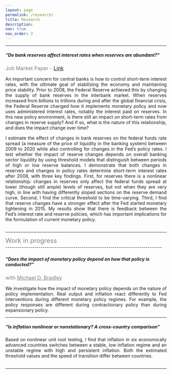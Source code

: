 ```yaml
---
layout: page
permalink: /research/
title: Research
description:
nav: true
nav_order: 3
---
```

----------------------------------------------------------------------------
##### **“Do bank reserves affect interest rates when reserves are abundant?"**
<div style="font-size: 16px"><span style="color:grey">Job Market Paper - <a href="/assets/pdf/fk-langowski_jmp.pdf" target="_blank">Link</a></span></div>
<p style="margin:15px;"></p>
<div style="text-align: justify">An important concern for central banks is how to control short-term interest rates, with the ultimate goal of stabilizing the economy and maintaining price stability. Prior to 2008, the Federal Reserve achieved this by changing the supply of bank reserves in the interbank market. When reserves increased from billions to trillions during and after the global financial crisis, the Federal Reserve changed how it implements monetary policy and now uses administered interest rates, notably the interest paid on reserves. In this new policy environment, is there still an impact on short-term rates from changes in reserve supply? And if so, what is the nature of this relationship, and does the impact change over time?</div>
<p style="margin:15px;"></p>
<div style="text-align: justify">I estimate the effect of changes in bank reserves on the federal funds rate spread (a measure of the price of liquidity in the banking system) between 2009 to 2020 while also controlling for changes in the Fed’s policy rates. I test whether the impact of reserve changes depends on overall banking sector liquidity by using threshold models that distinguish between periods of high or low reserve balances. I demonstrate that both changes in reserves and changes in policy rates determine short-term interest rates after 2008, with three key findings. First, for reserves there is a nonlinear relationship: changes in reserves only affect the federal funds spread at lower (though still ample) levels of reserves, but not when they are very high, in line with having differently sloped sections on the reserve demand curve. Second, I find the critical threshold to be time-varying. Third, I find that reserve changes have a stronger effect after the Fed started monetary tightening in 2015. My results show that there is feedback between the Fed’s interest rate and reserve policies, which has important implications for the formulation of current monetary policy.</div>
<br>

----------------------------------------------------------------------------
<div style="font-size: 20px"><span style="color:grey">Work in progress</span></div>
----------------------------------------------------------------------------

##### **“Does the impact of monetary policy depend on how that policy is conducted?”**
<div style="font-size: 16px"><span style="color:grey">with <a href="https://economics.columbian.gwu.edu/michael-d-bradley" target="_blank" style="color:grey">Michael D. Bradley</a></span></div>
<p style="margin:15px;"></p>
<div style="text-align: justify">We investigate how the impact of monetary policy depends on the nature of policy implementation. Real output and inflation react differently to Fed interventions during different monetary policy regimes. For example, the policy responses are different during contractionary policy than during expansionary policy.</div>

----------------------------------------------------------------------------

##### **“Is inflation nonlinear or nonstationary? A cross-country comparison”**
<p style="margin:15px;"></p>
<div style="text-align: justify">Based on nonlinear unit root testing, I find that inflation in six economically advanced countries switches
between a stable, low inflation regime and an unstable regime with high and persistent inflation. Both the estimated threshold values and the speed of transition differ between countries.</div>
<br>

----------------------------------------------------------------------------